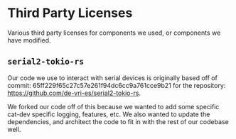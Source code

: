 # Third Party Licenses #

Various third party licenses for components we used, or components we have
modified.

## `serial2-tokio-rs` ##

Our code we use to interact with serial devices is
originally based off of commit: 65ff229f65c27c57e261f94dc6cc9a761cce9b21
for the repository: <https://github.com/de-vri-es/serial2-tokio-rs>.

We forked our code off of this because we wanted to add some specific cat-dev
specific logging, features, etc. We also wanted to update the dependencies, and
architect the code to fit in with the rest of our codebase well.
